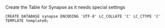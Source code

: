 Create the Table for Synapse as it needs special settings

`CREATE DATABASE synapse ENCODING 'UTF-8' LC_COLLATE 'C' LC_CTYPE 'C' TEMPLATE template0;`